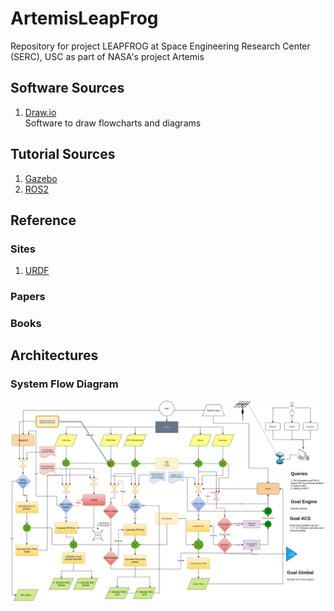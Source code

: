 # ArtemisLeapFrog
Repository for project LEAPFROG at Space Engineering Research Center (SERC), USC as part of NASA's project Artemis

## Software Sources
1. [Draw.io](https://github.com/jgraph/drawio-desktop/releases/download/v13.2.4/draw.io-amd64-13.2.4.deb) \
    Software to draw flowcharts and diagrams

## Tutorial Sources
1. [Gazebo](http://gazebosim.org/tutorials)
2. [ROS2](https://index.ros.org/doc/ros2/Tutorials/)

## Reference
### Sites
1. [URDF](http://gazebosim.org/tutorials/?tut=ros_urdf)
### Papers
### Books

## Architectures
### System Flow Diagram
![](Diagrams/SystemArchitecture-System%20Logic.png)